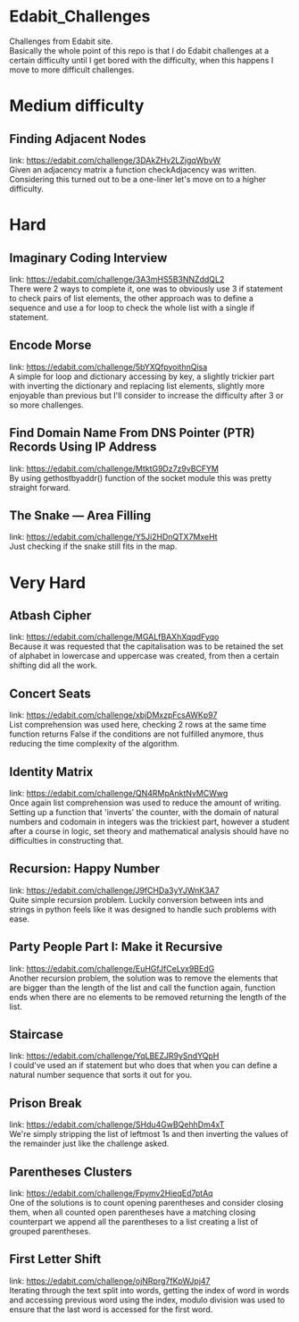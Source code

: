 # Edabit_Challenges
Challenges from Edabit site.  <br>
Basically the whole point of this repo is that I do Edabit challenges at a certain difficulty until I get bored with the difficulty, when this happens I move to more difficult challenges.
# Medium difficulty
## Finding Adjacent Nodes
link: https://edabit.com/challenge/3DAkZHv2LZjgqWbvW  <br>
Given an adjacency matrix a function checkAdjacency was written.  <br>
Considering this turned out to be a one-liner let's move on to a higher difficulty.
# Hard
## Imaginary Coding Interview
link: https://edabit.com/challenge/3A3mHS5B3NNZddQL2  <br>
There were 2 ways to complete it, one was to obviously use 3 if statement to check pairs of list elements, the other approach was to define a sequence and use a for loop to check the whole list with a single if statement.
## Encode Morse
link: https://edabit.com/challenge/5bYXQfpyoithnQisa <br>
A simple for loop and dictionary accessing by key, a slightly trickier part with inverting the dictionary and replacing list elements, slightly more enjoyable than previous but I'll consider to increase the difficulty after 3 or so more challenges.
## Find Domain Name From DNS Pointer (PTR) Records Using IP Address
link: https://edabit.com/challenge/MtktG9Dz7z9vBCFYM <br>
By using gethostbyaddr() function of the socket module this was pretty straight forward.
## The Snake — Area Filling
link: https://edabit.com/challenge/Y5Ji2HDnQTX7MxeHt <br>
Just checking if the snake still fits in the map.
# Very Hard
## Atbash Cipher
link: https://edabit.com/challenge/MGALfBAXhXqqdFyqo <br>
Because it was requested that the capitalisation was to be retained the set of alphabet in lowercase and uppercase was created, from then a certain shifting did all the work.
## Concert Seats
link: https://edabit.com/challenge/xbjDMxzpFcsAWKp97 <br>
List comprehension was used here, checking 2 rows at the same time function returns False if the conditions are not fulfilled anymore, thus reducing the time complexity of the algorithm.
## Identity Matrix
link: https://edabit.com/challenge/QN4RMpAnktNvMCWwg <br>
Once again list comprehension was used to reduce the amount of writing. <br>
Setting up a function that 'inverts' the counter, with the domain of natural numbers and codomain in integers was the trickiest part, however a student after a course in logic, set theory and mathematical analysis should have no difficulties in constructing that.
## Recursion: Happy Number
link: https://edabit.com/challenge/J9fCHDa3yYJWnK3A7 <br>
Quite simple recursion problem. Luckily conversion between ints and strings in python feels like it was designed to handle such problems with ease.
## Party People Part I: Make it Recursive
link: https://edabit.com/challenge/EuHGfJfCeLyx9BEdG <br>
Another recursion problem, the solution was to remove the elements that are bigger than the length of the list and call the function again, function ends when there are no elements to be removed returning the length of the list.
## Staircase
link: https://edabit.com/challenge/YqLBEZJR9ySndYQpH <br>
I could've used an if statement but who does that when you can define a natural number sequence that sorts it out for you.
## Prison Break
link: https://edabit.com/challenge/SHdu4GwBQehhDm4xT <br>
We're simply stripping the list of leftmost 1s and then inverting the values of the remainder just like the challenge asked.
## Parentheses Clusters 
link: https://edabit.com/challenge/Fpymv2HieqEd7ptAq <br>
One of the solutions is to count opening parentheses and consider closing them, when all counted open parentheses have a matching closing counterpart we append all the parentheses to a list creating a list of grouped parentheses.
## First Letter Shift
link: https://edabit.com/challenge/ojNRprg7fKpWJpj47 <br>
Iterating through the text split into words, getting the index of word in words and accessing previous word using the index, modulo division was used to ensure that the last word is accessed for the first word.
